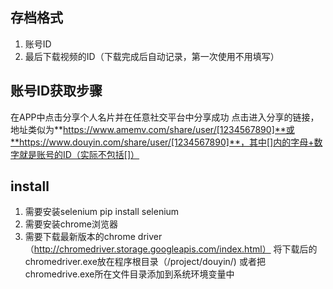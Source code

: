 ## 存档格式
1. 账号ID
2. 最后下载视频的ID（下载完成后自动记录，第一次使用不用填写）

## 账号ID获取步骤
在APP中点击分享个人名片并在任意社交平台中分享成功
点击进入分享的链接，地址类似为**https://www.amemv.com/share/user/[1234567890]**或**https://www.douyin.com/share/user/[1234567890]**，其中[]内的字母+数字就是账号的ID（实际不包括[]）

## install
1. 需要安装selenium
pip install selenium
2. 需要安装chrome浏览器
3. 需要下载最新版本的chrome driver（http://chromedriver.storage.googleapis.com/index.html）
将下载后的chromedriver.exe放在程序根目录（/project/douyin/) 或者把chromedrive.exe所在文件目录添加到系统环境变量中
